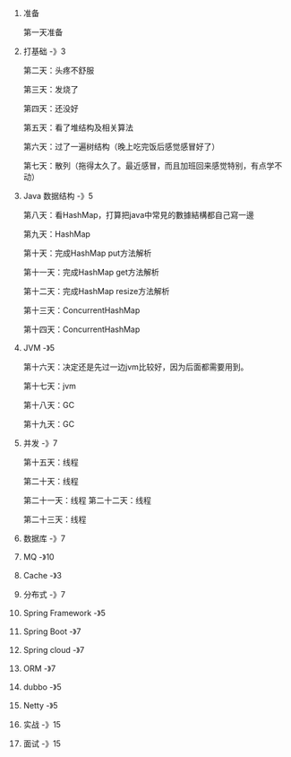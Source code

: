 1. 准备

   第一天准备

2. 打基础							-》3

   第二天：头疼不舒服

   第三天：发烧了

   第四天：还没好

   第五天：看了堆结构及相关算法

   第六天：过了一遍树结构（晚上吃完饭后感觉感冒好了）

   第七天：散列（拖得太久了。最近感冒，而且加班回来感觉特别，有点学不动）

3. Java 数据结构                -》5

   第八天：看HashMap，打算把java中常見的數據結構都自己寫一邊

   第九天：HashMap

   第十天：完成HashMap put方法解析

   第十一天：完成HashMap get方法解析

   第十二天：完成HashMap resize方法解析

   第十三天：ConcurrentHashMap

   第十四天：ConcurrentHashMap

4. JVM                                -》5

   第十六天：决定还是先过一边jvm比较好，因为后面都需要用到。

   第十七天：jvm

   第十八天：GC

   第十九天：GC

5. 并发                                -》7

   第十五天：线程

   第二十天：线程

   第二十一天：线程
   第二十二天：线程
   
   第二十三天：线程
   
6. 数据库                            -》7

7. MQ                                 -》10

8. Cache                            -》3

9. 分布式                           -》7

10. Spring  Framework     -》5

11. Spring Boot                 -》7

12. Spring cloud                -》7

13. ORM                              -》7

14. dubbo                           -》5

15. Netty                             -》5

16. 实战                               -》15

17. 面试                               -》15
